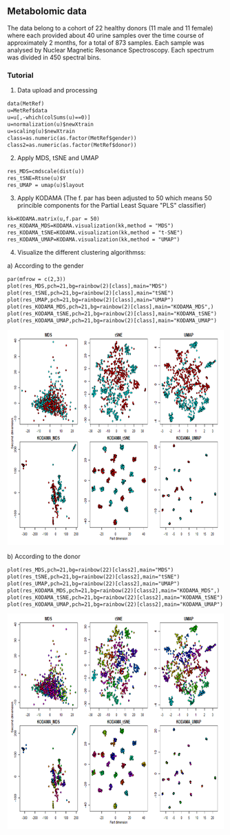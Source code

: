 ## Metabolomic data

The data belong to a cohort of 22 healthy donors (11 male and 11 female) where each provided about 40 urine samples over the time course of approximately 2 months, for a total of 873 samples. Each sample was analysed by Nuclear Magnetic Resonance Spectroscopy. Each spectrum was divided in 450 spectral bins.

### Tutorial

1. Data upload and processing 

```
data(MetRef)
u=MetRef$data
u=u[,-which(colSums(u)==0)]
u=normalization(u)$newXtrain
u=scaling(u)$newXtrain
class=as.numeric(as.factor(MetRef$gender))
class2=as.numeric(as.factor(MetRef$donor))
```

2. Apply MDS, tSNE and UMAP
```
res_MDS=cmdscale(dist(u))
res_tSNE=Rtsne(u)$Y
res_UMAP = umap(u)$layout
```

3. Apply KODAMA (The f. par has been adjusted to 50 which means 50 princible components for the Partial Least Square "PLS" classifier)

```
kk=KODAMA.matrix(u,f.par = 50)
res_KODAMA_MDS=KODAMA.visualization(kk,method = "MDS")
res_KODAMA_tSNE=KODAMA.visualization(kk,method = "t-SNE")
res_KODAMA_UMAP=KODAMA.visualization(kk,method = "UMAP")
```

4. Visualize the different clustering algorithmss:

  a) According to the gender

```
par(mfrow = c(2,3))
plot(res_MDS,pch=21,bg=rainbow(2)[class],main="MDS")
plot(res_tSNE,pch=21,bg=rainbow(2)[class],main="tSNE")
plot(res_UMAP,pch=21,bg=rainbow(2)[class],main="UMAP")
plot(res_KODAMA_MDS,pch=21,bg=rainbow(2)[class],main="KODAMA_MDS",)
plot(res_KODAMA_tSNE,pch=21,bg=rainbow(2)[class],main="KODAMA_tSNE")
plot(res_KODAMA_UMAP,pch=21,bg=rainbow(2)[class],main="KODAMA_UMAP")
```
<p>
  <p align="center">
    <img src="https://github.com/ebtesam-rashid/KODAMA.Caccio/blob/main/Figures/metab%20kodama%20gender.png" alt="hello-light" height="500" width="700" />
  </p>
</p>

  b) According to the donor

```
plot(res_MDS,pch=21,bg=rainbow(22)[class2],main="MDS")
plot(res_tSNE,pch=21,bg=rainbow(22)[class2],main="tSNE")
plot(res_UMAP,pch=21,bg=rainbow(22)[class2],main="UMAP")
plot(res_KODAMA_MDS,pch=21,bg=rainbow(22)[class2],main="KODAMA_MDS",)
plot(res_KODAMA_tSNE,pch=21,bg=rainbow(22)[class2],main="KODAMA_tSNE")
plot(res_KODAMA_UMAP,pch=21,bg=rainbow(22)[class2],main="KODAMA_UMAP")
```
<p>
  <p align="center">
    <img src="https://github.com/ebtesam-rashid/KODAMA.Caccio/blob/main/Figures/metab%20kodama.png" alt="hello-light" height="500" width="700" />
  </p>
</p>

